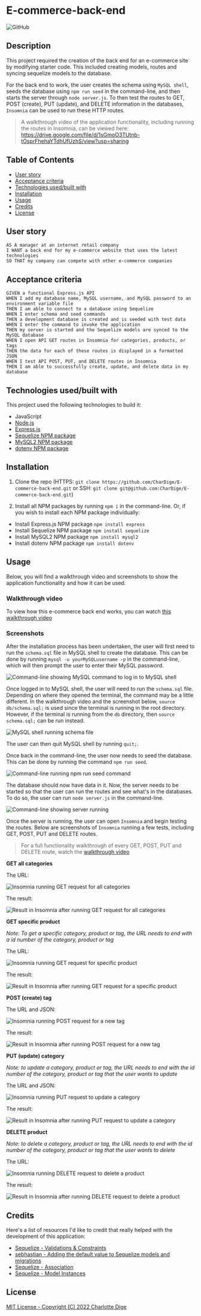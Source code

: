 # E-commerce-back-end

![GitHub](https://img.shields.io/github/license/CharDige/E-commerce-back-end)

## Description

This project required the creation of the back end for an e-commerce site by modifying starter code. This included creating models, routes and syncing sequelize models to the database.

For the back end to work, the user creates the schema using `MySQL shell`, seeds the database using `npm run seed` in the command-line, and then starts the server through `node server.js`. To then test the routes to GET, POST (create), PUT (update), and DELETE information in the databases, `Insomnia` can be used to run these HTTP routes.

> A walkthrough video of the application functionality, including running the routes in Insomnia, can be viewed here: https://drive.google.com/file/d/1sGmoO3TUtnb-tOsprFhehaYTdhUfUzhS/view?usp=sharing

## Table of Contents

- [User story](#user-story)
- [Acceptance criteria](#acceptance-criteria)
- [Technologies used/built with](#technologies-usedbuilt-with)
- [Installation](#installation)
- [Usage](#usage)
- [Credits](#credits)
- [License](#license)


## User story

```
AS A manager at an internet retail company
I WANT a back end for my e-commerce website that uses the latest technologies
SO THAT my company can compete with other e-commerce companies
```

## Acceptance criteria

```
GIVEN a functional Express.js API
WHEN I add my database name, MySQL username, and MySQL password to an environment variable file
THEN I am able to connect to a database using Sequelize
WHEN I enter schema and seed commands
THEN a development database is created and is seeded with test data
WHEN I enter the command to invoke the application
THEN my server is started and the Sequelize models are synced to the MySQL database
WHEN I open API GET routes in Insomnia for categories, products, or tags
THEN the data for each of these routes is displayed in a formatted JSON
WHEN I test API POST, PUT, and DELETE routes in Insomnia
THEN I am able to successfully create, update, and delete data in my database
```

## Technologies used/built with

This project used the following technologies to build it:

- JavaScript
- [Node.js](https://nodejs.org/en/)
- [Express.js](https://expressjs.com/)
- [Sequelize NPM package](https://sequelize.org/)
- [MySQL2 NPM package](https://www.npmjs.com/package/mysql2)
- [dotenv NPM package](https://www.npmjs.com/package/dotenv)

## Installation

1. Clone the repo (HTTPS: `git clone https://github.com/CharDige/E-commerce-back-end.git` or SSH: `git clone git@github.com:CharDige/E-commerce-back-end.git`)

2. Install all NPM packages by running `npm i` in the command-line. Or, if you wish to install each NPM package individually:

- Install Express.js NPM package `npm install express`
- Install Sequelize NPM package `npm install sequelize`
- Install MySQL2 NPM package `npm install mysql2`
- Install dotenv NPM package `npm install dotenv`

## Usage

Below, you will find a walkthrough video and screenshots to show the application functionality and how it can be used.

### Walkthrough video

To view how this e-commerce back end works, you can watch [this walkthrough video](https://drive.google.com/file/d/1sGmoO3TUtnb-tOsprFhehaYTdhUfUzhS/view?usp=sharing)

### Screenshots

After the installation process has been undertaken, the user will first need to run the `schema.sql` file in MySQL shell to create the database. This can be done by running `mysql -u yourMySQLusername -p` in the command-line, which will then prompt the user to enter their MySQL password.

![Command-line showing MySQL command to log in to MySQL shell](./images/mysql-login-screenshot.PNG)

Once logged in to MySQL shell, the user will need to run the `schema.sql` file. Depending on where they opened the terminal, the command may be a little different. In the walkthrough video and the screenshot below, `source db/schema.sql;` is used since the terminal is running in the root directory. However, if the terminal is running from the `db` directory, then `source schema.sql;` can be run instead.

![MySQL shell running schema file](./images/mysql-schema-screenshot.PNG)

The user can then quit MySQL shell by running `quit;`.

Once back in the command-line, the user now needs to seed the database. This can be done by running the command `npm run seed`.

![Command-line running npm run seed command](./images/seed-screenshot.PNG)

The database should now have data in it. Now, the server needs to be started so that the user can run the routes and see what's in the databases. To do so, the user can run `node server.js` in the command-line.

![Command-line showing server running](./images/server-start-screenshot.PNG)

Once the server is running, the user can open `Insomnia` and begin testing the routes. Below are screenshots of `Insomnia` running a few tests, including GET, POST, PUT and DELETE routes.

>For a full functionality walkthrough of every GET, POST, PUT and DELETE route, watch the [walkthrough video](https://drive.google.com/file/d/1sGmoO3TUtnb-tOsprFhehaYTdhUfUzhS/view?usp=sharing)

**GET all categories**

The URL:

![Insomnia running GET request for all categories](./images/get-all-cat-screenshot-1.PNG)

The result:

![Result in Insomnia after running GET request for all categories](./images/get-all-cat-screenshot-2.PNG)

**GET specific product**

*Note: To get a specific category, product or tag, the URL needs to end with a id number of the category, product or tag*

The URL:

![Insomnia running GET request for specific product](./images/get-one-prod-screenshot-1.PNG)

The result:

![Result in Insomnia after running GET request for a specific product](./images/get-one-prod-screenshot-2.PNG)

**POST (create) tag**

The URL and JSON:

![Insomnia running POST request for a new tag](./images/post-tag-screenshot-1.PNG)

The result:

![Result in Insomnia after running POST request for a new tag](./images/post-tag-screenshot-2.PNG)

**PUT (update) category**

*Note: to update a category, product or tag, the URL needs to end with the id number of the category, product or tag that the user wants to update*

The URL and JSON:

![Insomnia running PUT request to update a category](./images/put-cat-screenshot-1.PNG)

The result:

![Result in Insomnia after running PUT request to update a category](./images/put-cat-screenshot-2.PNG)

**DELETE product**

*Note: to delete a category, product or tag, the URL needs to end with the id number of the category, product or tag that the user wants to delete*

The URL:

![Insomnia running DELETE request to delete a product](./images/delete-prod-screenshot-1.PNG)

The result:

![Result in Insomnia after running DELETE request to delete a product](./images/delete-prod-screenshot-2.PNG)

## Credits

Here's a list of resources I'd like to credit that really helped with the development of this application:

- [Sequelize - Validations & Constraints](https://sequelize.org/docs/v6/core-concepts/validations-and-constraints/)
- [sebhastian - Adding the default value to Sequelize models and migrations](https://sebhastian.com/sequelize-default-value/)
- [Sequelize - Association](https://sequelize.org/api/v6/class/src/associations/base.js~association)
- [Sequelize - Model Instances](https://sequelize.org/docs/v6/core-concepts/model-instances/)


## License

[MIT License - Copyright (C) 2022 Charlotte Dige](./LICENSE)